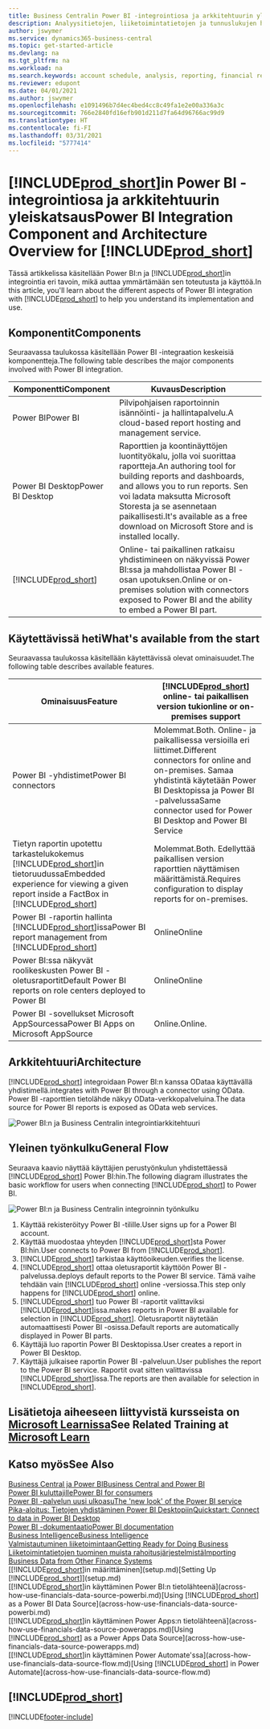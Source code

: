 ```yaml
---
title: Business Centralin Power BI -integrointiosa ja arkkitehtuurin yleiskatsaus | Microsoft Docs
description: Analyysitietojen, liiketoimintatietojen ja tunnuslukujen hakeminen Business Centralin tiedoista on helppoa Power BI:n Business Central -sovelluksia.
author: jswymer
ms.service: dynamics365-business-central
ms.topic: get-started-article
ms.devlang: na
ms.tgt_pltfrm: na
ms.workload: na
ms.search.keywords: account schedule, analysis, reporting, financial report, business intelligence, KPI
ms.reviewer: edupont
ms.date: 04/01/2021
ms.author: jswymer
ms.openlocfilehash: e1091496b7d4ec4bed4cc8c49fa1e2e00a336a3c
ms.sourcegitcommit: 766e2840fd16efb901d211d7fa64d96766ac99d9
ms.translationtype: HT
ms.contentlocale: fi-FI
ms.lasthandoff: 03/31/2021
ms.locfileid: "5777414"
---
```

# <a name="power-bi-integration-component-and-architecture-overview-for-prod_short"></a><span data-ttu-id="f15cc-103">[!INCLUDE[prod_short](includes/prod_short.md)]in Power BI -integrointiosa ja arkkitehtuurin yleiskatsaus</span><span class="sxs-lookup"><span data-stu-id="f15cc-103">Power BI Integration Component and Architecture Overview for [!INCLUDE[prod_short](includes/prod_short.md)]</span></span>

<span data-ttu-id="f15cc-104">Tässä artikkelissa käsitellään Power BI:n ja [!INCLUDE[prod_short](includes/prod_short.md)]in integrointia eri tavoin, mikä auttaa ymmärtämään sen toteutusta ja käyttöä.</span><span class="sxs-lookup"><span data-stu-id="f15cc-104">In this article, you'll learn about the different aspects of Power BI integration with [!INCLUDE[prod_short](includes/prod_short.md)] to help you understand its implementation and use.</span></span>

## <a name="components"></a><span data-ttu-id="f15cc-105">Komponentit</span><span class="sxs-lookup"><span data-stu-id="f15cc-105">Components</span></span>

<span data-ttu-id="f15cc-106">Seuraavassa taulukossa käsitellään Power BI -integraation keskeisiä komponentteja.</span><span class="sxs-lookup"><span data-stu-id="f15cc-106">The following table describes the major components involved with Power BI integration.</span></span>

|<span data-ttu-id="f15cc-107">Komponentti</span><span class="sxs-lookup"><span data-stu-id="f15cc-107">Component</span></span>|<span data-ttu-id="f15cc-108">Kuvaus</span><span class="sxs-lookup"><span data-stu-id="f15cc-108">Description</span></span>|
|---------|-----------|
|<span data-ttu-id="f15cc-109">Power BI</span><span class="sxs-lookup"><span data-stu-id="f15cc-109">Power BI</span></span>|<span data-ttu-id="f15cc-110">Pilvipohjaisen raportoinnin isännöinti- ja hallintapalvelu.</span><span class="sxs-lookup"><span data-stu-id="f15cc-110">A cloud-based report hosting and management service.</span></span>|
|<span data-ttu-id="f15cc-111">Power BI Desktop</span><span class="sxs-lookup"><span data-stu-id="f15cc-111">Power BI Desktop</span></span>|<span data-ttu-id="f15cc-112">Raporttien ja koontinäyttöjen luontityökalu, jolla voi suorittaa raportteja.</span><span class="sxs-lookup"><span data-stu-id="f15cc-112">An authoring tool for building reports and dashboards, and allows you to run reports.</span></span> <span data-ttu-id="f15cc-113">Sen voi ladata maksutta Microsoft Storesta ja se asennetaan paikallisesti.</span><span class="sxs-lookup"><span data-stu-id="f15cc-113">It's available as a free download on Microsoft Store and is installed locally.</span></span>|
|[!INCLUDE[prod_short](includes/prod_short.md)]|<span data-ttu-id="f15cc-114">Online- tai paikallinen ratkaisu yhdistimineen on näkyvissä Power BI:ssa ja mahdollistaa Power BI -osan upotuksen.</span><span class="sxs-lookup"><span data-stu-id="f15cc-114">Online or on-premises solution with connectors exposed to Power BI and the ability to embed a Power BI part.</span></span>|

## <a name="whats-available-from-the-start"></a><span data-ttu-id="f15cc-115">Käytettävissä heti</span><span class="sxs-lookup"><span data-stu-id="f15cc-115">What's available from the start</span></span>

<span data-ttu-id="f15cc-116">Seuraavassa taulukossa käsitellään käytettävissä olevat ominaisuudet.</span><span class="sxs-lookup"><span data-stu-id="f15cc-116">The following table describes available features.</span></span>

|<span data-ttu-id="f15cc-117">Ominaisuus</span><span class="sxs-lookup"><span data-stu-id="f15cc-117">Feature</span></span>|[!INCLUDE[prod_short](includes/prod_short.md)] <span data-ttu-id="f15cc-118">online- tai paikallisen version tuki</span><span class="sxs-lookup"><span data-stu-id="f15cc-118">online or on-premises support</span></span>|
|-------|---------------------|
|<span data-ttu-id="f15cc-119">Power BI -yhdistimet</span><span class="sxs-lookup"><span data-stu-id="f15cc-119">Power BI connectors</span></span>|<span data-ttu-id="f15cc-120">Molemmat.</span><span class="sxs-lookup"><span data-stu-id="f15cc-120">Both.</span></span> <span data-ttu-id="f15cc-121">Online- ja paikallisessa versioilla eri liittimet.</span><span class="sxs-lookup"><span data-stu-id="f15cc-121">Different connectors for online and on-premises.</span></span> <span data-ttu-id="f15cc-122">Samaa yhdistintä käytetään Power BI Desktopissa ja Power BI -palvelussa</span><span class="sxs-lookup"><span data-stu-id="f15cc-122">Same connector used for Power BI Desktop and Power BI Service</span></span> |
|<span data-ttu-id="f15cc-123">Tietyn raportin upotettu tarkastelukokemus [!INCLUDE[prod_short](includes/prod_short.md)]in tietoruudussa</span><span class="sxs-lookup"><span data-stu-id="f15cc-123">Embedded experience for viewing a given report inside a FactBox in [!INCLUDE[prod_short](includes/prod_short.md)]</span></span>|<span data-ttu-id="f15cc-124">Molemmat.</span><span class="sxs-lookup"><span data-stu-id="f15cc-124">Both.</span></span> <span data-ttu-id="f15cc-125">Edellyttää paikallisen version raporttien näyttämisen määrittämistä.</span><span class="sxs-lookup"><span data-stu-id="f15cc-125">Requires configuration to display reports for on-premises.</span></span>|
|<span data-ttu-id="f15cc-126">Power BI -raportin hallinta [!INCLUDE[prod_short](includes/prod_short.md)]issa</span><span class="sxs-lookup"><span data-stu-id="f15cc-126">Power BI report management from [!INCLUDE[prod_short](includes/prod_short.md)]</span></span>|<span data-ttu-id="f15cc-127">Online</span><span class="sxs-lookup"><span data-stu-id="f15cc-127">Online</span></span>|
|<span data-ttu-id="f15cc-128">Power BI:ssa näkyvät roolikeskusten Power BI -oletusraportit</span><span class="sxs-lookup"><span data-stu-id="f15cc-128">Default Power BI reports on role centers deployed to Power BI</span></span>|<span data-ttu-id="f15cc-129">Online</span><span class="sxs-lookup"><span data-stu-id="f15cc-129">Online</span></span>|
|<span data-ttu-id="f15cc-130">Power BI -sovellukset Microsoft AppSourcessa</span><span class="sxs-lookup"><span data-stu-id="f15cc-130">Power BI Apps on Microsoft AppSource</span></span>|<span data-ttu-id="f15cc-131">Online.</span><span class="sxs-lookup"><span data-stu-id="f15cc-131">Online.</span></span>|

## <a name="architecture"></a><span data-ttu-id="f15cc-132">Arkkitehtuuri</span><span class="sxs-lookup"><span data-stu-id="f15cc-132">Architecture</span></span>

[!INCLUDE[prod_short](includes/prod_short.md)] <span data-ttu-id="f15cc-133">integroidaan Power BI:n kanssa ODataa käyttävällä yhdistimellä.</span><span class="sxs-lookup"><span data-stu-id="f15cc-133">integrates with Power BI through a connector using OData.</span></span> <span data-ttu-id="f15cc-134">Power BI -raporttien tietolähde näkyy OData-verkkopalveluina.</span><span class="sxs-lookup"><span data-stu-id="f15cc-134">The data source for Power BI reports is exposed as OData web services.</span></span>

![Power BI:n ja Business Centralin integrointiarkkitehtuuri](./media/power-bi-architecture.png)

## <a name="general-flow"></a><span data-ttu-id="f15cc-136">Yleinen työnkulku</span><span class="sxs-lookup"><span data-stu-id="f15cc-136">General Flow</span></span>

<span data-ttu-id="f15cc-137">Seuraava kaavio näyttää käyttäjien perustyönkulun yhdistettäessä [!INCLUDE[prod_short](includes/prod_short.md)] Power BI:hin.</span><span class="sxs-lookup"><span data-stu-id="f15cc-137">The following diagram illustrates the basic workflow for users when connecting [!INCLUDE[prod_short](includes/prod_short.md)] to Power BI.</span></span>

![Power BI:n ja Business Centralin integroinnin työnkulku](./media/power-bi-flow.png)

1. <span data-ttu-id="f15cc-139">Käyttää rekisteröityy Power BI -tilille.</span><span class="sxs-lookup"><span data-stu-id="f15cc-139">User signs up for a Power BI account.</span></span>
2. <span data-ttu-id="f15cc-140">Käyttää muodostaa yhteyden [!INCLUDE[prod_short](includes/prod_short.md)]sta Power BI:hin.</span><span class="sxs-lookup"><span data-stu-id="f15cc-140">User connects to Power BI from [!INCLUDE[prod_short](includes/prod_short.md)].</span></span>
3. [!INCLUDE[prod_short](includes/prod_short.md)] <span data-ttu-id="f15cc-141">tarkistaa käyttöoikeuden.</span><span class="sxs-lookup"><span data-stu-id="f15cc-141">verifies the license.</span></span>
4. [!INCLUDE[prod_short](includes/prod_short.md)] <span data-ttu-id="f15cc-142">ottaa oletusraportit käyttöön Power BI -palvelussa.</span><span class="sxs-lookup"><span data-stu-id="f15cc-142">deploys default reports to the Power BI service.</span></span> <span data-ttu-id="f15cc-143">Tämä vaihe tehdään vain [!INCLUDE[prod_short](includes/prod_short.md)] online -versiossa.</span><span class="sxs-lookup"><span data-stu-id="f15cc-143">This step only happens for [!INCLUDE[prod_short](includes/prod_short.md)] online.</span></span>
5. [!INCLUDE[prod_short](includes/prod_short.md)] <span data-ttu-id="f15cc-144">tuo Power BI -raportit valittaviksi [!INCLUDE[prod_short](includes/prod_short.md)]issa.</span><span class="sxs-lookup"><span data-stu-id="f15cc-144">makes reports in Power BI available for selection in [!INCLUDE[prod_short](includes/prod_short.md)].</span></span> <span data-ttu-id="f15cc-145">Oletusraportit näytetään automaattisesti Power BI -osissa.</span><span class="sxs-lookup"><span data-stu-id="f15cc-145">Default reports are automatically displayed in Power BI parts.</span></span>
6. <span data-ttu-id="f15cc-146">Käyttäjä luo raportin Power BI Desktopissa.</span><span class="sxs-lookup"><span data-stu-id="f15cc-146">User creates a report in Power BI Desktop.</span></span>
7. <span data-ttu-id="f15cc-147">Käyttäjä julkaisee raportin Power BI -palveluun.</span><span class="sxs-lookup"><span data-stu-id="f15cc-147">User publishes the report to the Power BI service.</span></span> <span data-ttu-id="f15cc-148">Raportit ovat sitten valittavissa [!INCLUDE[prod_short](includes/prod_short.md)]issa.</span><span class="sxs-lookup"><span data-stu-id="f15cc-148">The reports are then available for selection in [!INCLUDE[prod_short](includes/prod_short.md)].</span></span>

## <a name="see-related-training-at-microsoft-learn"></a><span data-ttu-id="f15cc-149">Lisätietoja aiheeseen liittyvistä kursseista on [Microsoft Learnissa](/learn/modules/configure-powerbi-excel-dynamics-365-business-central/index)</span><span class="sxs-lookup"><span data-stu-id="f15cc-149">See Related Training at [Microsoft Learn](/learn/modules/configure-powerbi-excel-dynamics-365-business-central/index)</span></span>

## <a name="see-also"></a><span data-ttu-id="f15cc-150">Katso myös</span><span class="sxs-lookup"><span data-stu-id="f15cc-150">See Also</span></span>

[<span data-ttu-id="f15cc-151">Business Central ja Power BI</span><span class="sxs-lookup"><span data-stu-id="f15cc-151">Business Central and Power BI</span></span>](admin-powerbi.md)  
[<span data-ttu-id="f15cc-152">Power BI kuluttajille</span><span class="sxs-lookup"><span data-stu-id="f15cc-152">Power BI for consumers</span></span>](/power-bi/consumer/end-user-consumer)  
[<span data-ttu-id="f15cc-153">Power BI -palvelun uusi ulkoasu</span><span class="sxs-lookup"><span data-stu-id="f15cc-153">The 'new look' of the Power BI service</span></span>](/power-bi/service-new-look)  
[<span data-ttu-id="f15cc-154">Pika-aloitus: Tietojen yhdistäminen Power BI Desktopiin</span><span class="sxs-lookup"><span data-stu-id="f15cc-154">Quickstart: Connect to data in Power BI Desktop</span></span>](/power-bi/desktop-quickstart-connect-to-data)  
[<span data-ttu-id="f15cc-155">Power BI -dokumentaatio</span><span class="sxs-lookup"><span data-stu-id="f15cc-155">Power BI documentation</span></span>](/power-bi/)  
[<span data-ttu-id="f15cc-156">Business Intelligence</span><span class="sxs-lookup"><span data-stu-id="f15cc-156">Business Intelligence</span></span>](bi.md)  
[<span data-ttu-id="f15cc-157">Valmistautuminen liiketoimintaan</span><span class="sxs-lookup"><span data-stu-id="f15cc-157">Getting Ready for Doing Business</span></span>](ui-get-ready-business.md)  
[<span data-ttu-id="f15cc-158">Liiketoimintatietojen tuominen muista rahoitusjärjestelmistä</span><span class="sxs-lookup"><span data-stu-id="f15cc-158">Importing Business Data from Other Finance Systems</span></span>](across-import-data-configuration-packages.md)  
<span data-ttu-id="f15cc-159">[[!INCLUDE[prod_short](includes/prod_short.md)]in määrittäminen](setup.md)</span><span class="sxs-lookup"><span data-stu-id="f15cc-159">[Setting Up [!INCLUDE[prod_short](includes/prod_short.md)]](setup.md)</span></span>  
<span data-ttu-id="f15cc-160">[[!INCLUDE[prod_short](includes/prod_short.md)]in käyttäminen Power BI:n tietolähteenä](across-how-use-financials-data-source-powerbi.md)</span><span class="sxs-lookup"><span data-stu-id="f15cc-160">[Using [!INCLUDE[prod_short](includes/prod_short.md)] as a Power BI Data Source](across-how-use-financials-data-source-powerbi.md)</span></span>  
<span data-ttu-id="f15cc-161">[[!INCLUDE[prod_short](includes/prod_short.md)]in käyttäminen Power Apps:n tietolähteenä](across-how-use-financials-data-source-powerapps.md)</span><span class="sxs-lookup"><span data-stu-id="f15cc-161">[Using [!INCLUDE[prod_short](includes/prod_short.md)] as a Power Apps Data Source](across-how-use-financials-data-source-powerapps.md)</span></span>  
<span data-ttu-id="f15cc-162">[[!INCLUDE[prod_short](includes/prod_short.md)]in käyttäminen Power Automate'ssa](across-how-use-financials-data-source-flow.md)</span><span class="sxs-lookup"><span data-stu-id="f15cc-162">[Using [!INCLUDE[prod_short](includes/prod_short.md)] in Power Automate](across-how-use-financials-data-source-flow.md)</span></span>  

## [!INCLUDE[prod_short](includes/free_trial_md.md)]  


[!INCLUDE[footer-include](includes/footer-banner.md)]